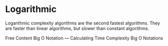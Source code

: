 # Logarithmic

Logarithmic complexity algorithms are the second fastest algorithms. They are faster than linear algorithms, but slower than constant algorithms.

<ResourceGroupTitle>Free Content</ResourceGroupTitle>
<BadgeLink colorScheme='red' badgeText='Watch' href='https://www.youtube.com/watch?v=Z0bH0cMY0E8'>Big O Notation — Calculating Time Complexity</BadgeLink>
<BadgeLink colorScheme='yellow' badgeText='Read' href='https://www.youtube.com/watch?v=V6mKVRU1evU'>Big O Notations</BadgeLink>

